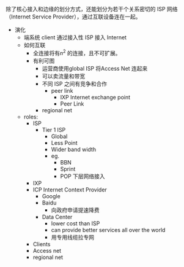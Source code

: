 除了核心接入和边缘的划分方式，还能划分为若干个关系密切的 ISP 网络 （Internet Service Provider），通过互联设备连在一起。

- 演化
	- 端系统 client 通过接入性 ISP 接入 Internet
	- 如何互联
		- 全连接将有$n^2$ 的连接，且不可扩展。
		- 有利可图
			- 运营商使用global ISP 将Access Net 连起来
			- 可以卖流量和带宽
			- 不同 ISP 之间有竞争和合作
				- peer link
					- IXP Internet exchange point
					- Peer Link
			- regional net
	- roles:
		- ISP
			- Tier 1 ISP
				- Global
				- Less Point
				- Wider band width
				- eg.
					- BBN
					- Sprint
					- POP 下层网络接入
		- IXP
		- ICP Internet Context Provider
			- Google
			- Baidu
				- 向政府申请提速降费
			- Data Center
				- lower cost than ISP
				- can provide better services all over the world 
				- 用专用线缆拉专网
		- Clients
		- Access net
		- regional net